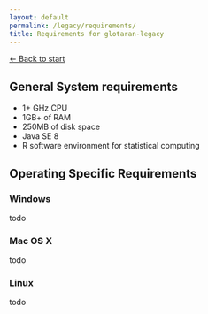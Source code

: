 ```yaml
---
layout: default
permalink: /legacy/requirements/
title: Requirements for glotaran-legacy
---
```


[← Back to start](/legacy)

## General System requirements

- 1+ GHz CPU
- 1GB+ of RAM
- 250MB of disk space
- Java SE 8
- R software environment for statistical computing

## Operating Specific Requirements

### Windows

todo

### Mac OS X

todo

### Linux

todo
